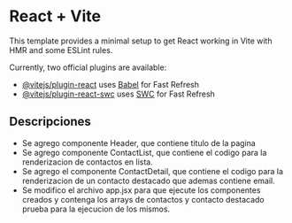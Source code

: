 # React + Vite

This template provides a minimal setup to get React working in Vite with HMR and some ESLint rules.

Currently, two official plugins are available:

- [@vitejs/plugin-react](https://github.com/vitejs/vite-plugin-react/blob/main/packages/plugin-react/README.md) uses [Babel](https://babeljs.io/) for Fast Refresh
- [@vitejs/plugin-react-swc](https://github.com/vitejs/vite-plugin-react-swc) uses [SWC](https://swc.rs/) for Fast Refresh

## Descripciones

- Se agrego componente Header, que contiene titulo de la pagina
- Se agrego componente ContactList, que contiene el codigo para la renderizacion de contactos en lista. 
- Se agrego el componente ContactDetail, que contiene el codigo para la renderizacion de un contacto destacado que ademas contiene email.
- Se modifico el archivo app.jsx para que ejecute los componentes creados y contenga los arrays de contactos y contacto destacado prueba para la ejecucion de los mismos.